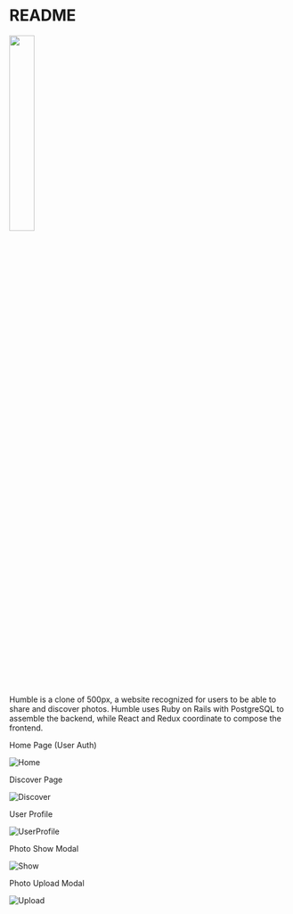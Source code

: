 # README
<a href="https://humblepx.herokuapp.com"><img width=30% src="http://res.cloudinary.com/arpannln/image/upload/v1518212250/v1rblg0obxlbrymmbokc.png"></a>

  Humble is a clone of 500px, a website recognized for users to be able to share and discover photos. Humble 
  uses Ruby on Rails with PostgreSQL to assemble the backend, while React and Redux coordinate to compose the frontend.
 

Home Page (User Auth)

![Home](https://res.cloudinary.com/arpannln/image/upload/v1518206227/is0fi7x8xvfddcxc9sbh.png)

Discover Page

![Discover](https://res.cloudinary.com/arpannln/image/upload/v1518210589/xg1zavqmblm4slcb7v0v.png)

User Profile

![UserProfile](https://res.cloudinary.com/arpannln/image/upload/v1518210578/qsrbfewsmkqn1tkrfekv.png)

Photo Show Modal

![Show](https://res.cloudinary.com/arpannln/image/upload/v1518210559/rkzspbjaqiimby3qo53u.png)

Photo Upload Modal

![Upload](https://res.cloudinary.com/arpannln/image/upload/v1518210897/szoinoeznp1jugyhondn.png)

